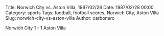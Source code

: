 Title: Norwich City vs. Aston Villa, 1987/02/28
Date: 1987/02/28 00:00
Category: sports
Tags: football, football scores, Norwich City, Aston Villa
Slug: norwich-city-vs-aston-villa
Author: carbonero


Norwich City 1 - 1 Aston Villa

